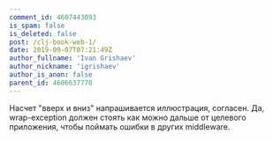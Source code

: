 ```yaml
---
comment_id: 4607443093
is_spam: false
is_deleted: false
post: /clj-book-web-1/
date: 2019-09-07T07:21:49Z
author_fullname: 'Ivan Grishaev'
author_nickname: 'igrishaev'
author_is_anon: false
parent_id: 4606637770
---
```


<p>Насчет "вверх и вниз" напрашивается иллюстрация, согласен. Да, wrap-exception должен стоять как можно дальше от целевого приложения, чтобы поймать ошибки в других middleware.</p>

